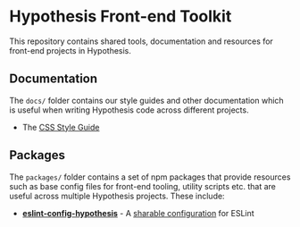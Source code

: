 Hypothesis Front-end Toolkit
============================

This repository contains shared tools, documentation and resources for
front-end projects in Hypothesis.

## Documentation

The `docs/` folder contains our style guides and other documentation which is
useful when writing Hypothesis code across different projects.

* The [CSS Style Guide](docs/css-style-guide.md)

## Packages

The `packages/` folder contains a set of npm packages that provide resources such
as base config files for front-end tooling, utility scripts etc. that are
useful across multiple Hypothesis projects. These include:

 - [**eslint-config-hypothesis**](packages/eslint-config-hypothesis) - A [sharable configuration](http://eslint.org/docs/developer-guide/shareable-configs)
   for ESLint
